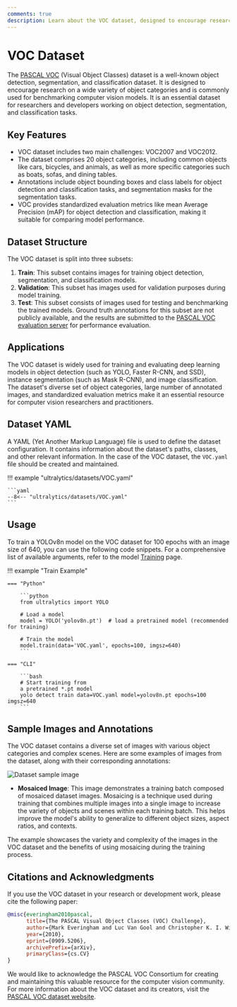 ```yaml
---
comments: true
description: Learn about the VOC dataset, designed to encourage research on object detection, segmentation, and classification with standardized evaluation metrics.
---
```


# VOC Dataset

The [PASCAL VOC](http://host.robots.ox.ac.uk/pascal/VOC/) (Visual Object Classes) dataset is a well-known object detection, segmentation, and classification dataset. It is designed to encourage research on a wide variety of object categories and is commonly used for benchmarking computer vision models. It is an essential dataset for researchers and developers working on object detection, segmentation, and classification tasks.

## Key Features

- VOC dataset includes two main challenges: VOC2007 and VOC2012.
- The dataset comprises 20 object categories, including common objects like cars, bicycles, and animals, as well as more specific categories such as boats, sofas, and dining tables.
- Annotations include object bounding boxes and class labels for object detection and classification tasks, and segmentation masks for the segmentation tasks.
- VOC provides standardized evaluation metrics like mean Average Precision (mAP) for object detection and classification, making it suitable for comparing model performance.

## Dataset Structure

The VOC dataset is split into three subsets:

1. **Train**: This subset contains images for training object detection, segmentation, and classification models.
2. **Validation**: This subset has images used for validation purposes during model training.
3. **Test**: This subset consists of images used for testing and benchmarking the trained models. Ground truth annotations for this subset are not publicly available, and the results are submitted to the [PASCAL VOC evaluation server](http://host.robots.ox.ac.uk:8080/leaderboard/displaylb.php) for performance evaluation.

## Applications

The VOC dataset is widely used for training and evaluating deep learning models in object detection (such as YOLO, Faster R-CNN, and SSD), instance segmentation (such as Mask R-CNN), and image classification. The dataset's diverse set of object categories, large number of annotated images, and standardized evaluation metrics make it an essential resource for computer vision researchers and practitioners.

## Dataset YAML

A YAML (Yet Another Markup Language) file is used to define the dataset configuration. It contains information about the dataset's paths, classes, and other relevant information. In the case of the VOC dataset, the `VOC.yaml` file should be created and maintained.

!!! example "ultralytics/datasets/VOC.yaml"

    ```yaml
    --8<-- "ultralytics/datasets/VOC.yaml"
    ```
## Usage

To train a YOLOv8n model on the VOC dataset for 100 epochs with an image size of 640, you can use the following code snippets. For a comprehensive list of available arguments, refer to the model [Training](../../modes/train.md) page.

!!! example "Train Example"

    === "Python"

        ```python
        from ultralytics import YOLO
        
        # Load a model
        model = YOLO('yolov8n.pt')  # load a pretrained model (recommended for training)
        
        # Train the model
        model.train(data='VOC.yaml', epochs=100, imgsz=640)
        ```

    === "CLI"

        ```bash
        # Start training from
        a pretrained *.pt model
        yolo detect train data=VOC.yaml model=yolov8n.pt epochs=100 imgsz=640
        ```

## Sample Images and Annotations

The VOC dataset contains a diverse set of images with various object categories and complex scenes. Here are some examples of images from the dataset, along with their corresponding annotations:

![Dataset sample image](https://github.com/ultralytics/ultralytics/assets/26833433/7d4c18f4-774e-43f8-a5f3-9467cda7de4a)

- **Mosaiced Image**: This image demonstrates a training batch composed of mosaiced dataset images. Mosaicing is a technique used during training that combines multiple images into a single image to increase the variety of objects and scenes within each training batch. This helps improve the model's ability to generalize to different object sizes, aspect ratios, and contexts.

The example showcases the variety and complexity of the images in the VOC dataset and the benefits of using mosaicing during the training process.

## Citations and Acknowledgments

If you use the VOC dataset in your research or development work, please cite the following paper:

```bibtex
@misc{everingham2010pascal,
      title={The PASCAL Visual Object Classes (VOC) Challenge}, 
      author={Mark Everingham and Luc Van Gool and Christopher K. I. Williams and John Winn and Andrew Zisserman},
      year={2010},
      eprint={0909.5206},
      archivePrefix={arXiv},
      primaryClass={cs.CV}
}
```

We would like to acknowledge the PASCAL VOC Consortium for creating and maintaining this valuable resource for the computer vision community. For more information about the VOC dataset and its creators, visit the [PASCAL VOC dataset website](http://host.robots.ox.ac.uk/pascal/VOC/).